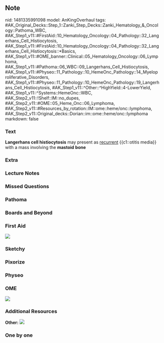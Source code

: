 ## Note
nid: 1481335991098
model: AnKingOverhaul
tags: #AK_Original_Decks::Step_1::Zanki_Step_Decks::Zanki_Hematology_&_Oncology::Pathoma_WBC, #AK_Step1_v11::#FirstAid::10_Hematology_Oncology::04_Pathology::32_Langerhans_Cell_Histiocytosis, #AK_Step1_v11::#FirstAid::10_Hematology_Oncology::04_Pathology::32_Langerhans_Cell_Histiocytosis::*Basics, #AK_Step1_v11::#OME_banner::Clinical::05_Hematology_Oncology::06_Lymphoma, #AK_Step1_v11::#Pathoma::06_WBC::09_Langerhans_Cell_Histiocytosis, #AK_Step1_v11::#Physeo::11_Pathology::10_HemeOnc_Pathology::14_Myeloproliferative_Disorders, #AK_Step1_v11::#Physeo::11_Pathology::10_HemeOnc_Pathology::19_Langerhans_Cell_Histiocytosis, #AK_Step1_v11::^Other::^HighYield::4-LowerYield, #AK_Step1_v11::^Systems::HemeOnc::WBC, #AK_Step2_v11::!Shelf::IM::no_dupes, #AK_Step2_v11::#OME::05_Heme_Onc::06_Lymphoma, #AK_Step2_v11::#Resources_by_rotation::IM::ome::heme/onc::lymphoma, #AK_Step2_v11::Original_decks::Dorian::im::ome::heme/onc::lymphoma
markdown: false

### Text
<div>
  <b>Langerhans cell histiocytosis</b> may present as
  <u>recurrent</u> {{c1::otitis media}} with a mass involving the
  <b>mastoid</b> <b>bone</b>
</div>

### Extra


### Lecture Notes


### Missed Questions


### Pathoma


### Boards and Beyond


### First Aid
<img src="tmpixegv2.png">

### Sketchy


### Pixorize


### Physeo


### OME
<div class="ome-widget">
  <a href=
  "https://onlinemeded.org/spa/hematology-oncology/lymphoma/acquire?ref=anki">
  <img src="_OME_AnkiFlashcards_Lesson_1.png"></a>
</div>

### Additional Resources
<b>Other:</b> <img src="tmpYAZhT6.png" class="resizer">

### One by one

